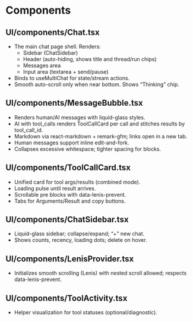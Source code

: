 # Components

## UI/components/Chat.tsx
- The main chat page shell. Renders:
  - Sidebar (ChatSidebar)
  - Header (auto-hiding, shows title and thread/run chips)
  - Messages area
  - Input area (textarea + send/pause)
- Binds to useMultiChat for state/stream actions.
- Smooth auto-scroll only when near bottom. Shows “Thinking” chip.

## UI/components/MessageBubble.tsx
- Renders human/AI messages with liquid-glass styles.
- AI with tool_calls renders ToolCallCard per call and stitches results by tool_call_id.
- Markdown via react-markdown + remark-gfm; links open in a new tab.
- Human messages support inline edit-and-fork.
- Collapses excessive whitespace; tighter spacing for blocks.

## UI/components/ToolCallCard.tsx
- Unified card for tool args/results (combined mode).
- Loading pulse until result arrives.
- Scrollable pre blocks with data-lenis-prevent.
- Tabs for Arguments/Result and copy buttons.

## UI/components/ChatSidebar.tsx
- Liquid-glass sidebar; collapse/expand; “+” new chat.
- Shows counts, recency, loading dots; delete on hover.

## UI/components/LenisProvider.tsx
- Initializes smooth scrolling (Lenis) with nested scroll allowed; respects data-lenis-prevent.

## UI/components/ToolActivity.tsx
- Helper visualization for tool statuses (optional/diagnostic).
